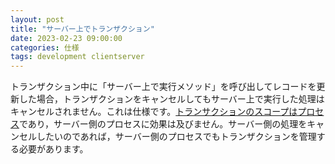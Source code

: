 ```yaml
---
layout: post
title: "サーバー上でトランザクション"
date: 2023-02-23 09:00:00
categories: 仕様
tags: development clientserver
---
```


トランザクション中に「サーバー上で実行メソッド」を呼び出してレコードを更新した場合，トランザクションをキャンセルしてもサーバー上で実行した処理はキャンセルされません。これは仕様です。[トランサクションのスコープはプロセス](https://doc.4d.com/4Dv19/4D/19.5/Using-Transactions.300-6137721.ja.html)であり，サーバー側のプロセスに効果は及びません。サーバー側の処理をキャンセルしたいのであれば，サーバー側のプロセスでもトランザクションを管理する必要があります。
